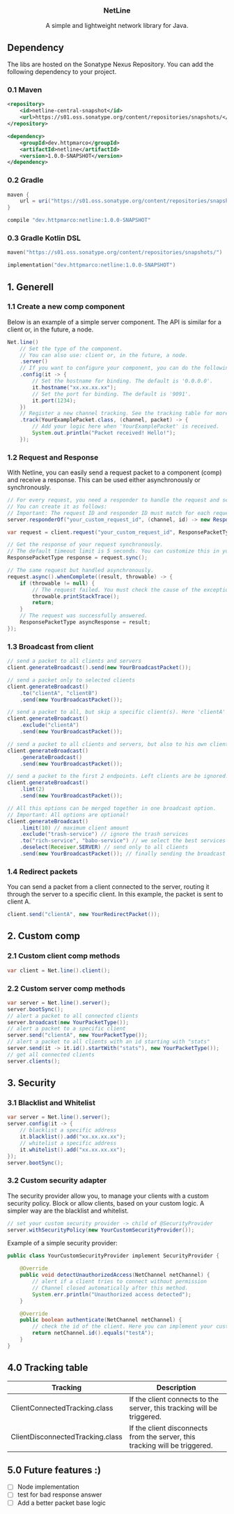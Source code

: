 <p align="center">
     <h3 align="center">NetLine</h3>
     <p align="center">A simple and lightweight network library for Java.</p>
</p>

## Dependency
The libs are hosted on the Sonatype Nexus Repository. You can add the following dependency to your project.

### 0.1 Maven
```xml
<repository>
    <id>netline-central-snapshot</id>
    <url>https://s01.oss.sonatype.org/content/repositories/snapshots/</url>
</repository>

<dependency>
    <groupId>dev.httpmarco</groupId>
    <artifactId>netline</artifactId>
    <version>1.0.0-SNAPSHOT</version>
</dependency>
```

### 0.2 Gradle
```groovy
maven {
    url = uri("https://s01.oss.sonatype.org/content/repositories/snapshots/")
}

compile "dev.httpmarco:netline:1.0.0-SNAPSHOT"
```

### 0.3 Gradle Kotlin DSL
```kotlin
maven("https://s01.oss.sonatype.org/content/repositories/snapshots/")

implementation("dev.httpmarco:netline:1.0.0-SNAPSHOT")
```

## 1. Generell

### 1.1 Create a new comp component
Below is an example of a simple server component. The API is similar for a client or, in the future, a node.
```java
Net.line()
    // Set the type of the component.
    // You can also use: client or, in the future, a node.
    .server()
    // If you want to configure your component, you can do the following:
    .config(it -> {
        // Set the hostname for binding. The default is '0.0.0.0'.
        it.hostname("xx.xx.xx.xx");
        // Set the port for binding. The default is '9091'.
        it.port(1234);
    })
    // Register a new channel tracking. See the tracking table for more details.
    .track(YourExamplePacket.class, (channel, packet) -> {
        // Add your logic here when 'YourExamplePacket' is received.
        System.out.println("Packet received! Hello!");
    });
```

### 1.2 Request and Response
With Netline, you can easily send a request packet to a component (comp) and receive a response. This can be used either asynchronously or synchronously.
```java
// For every request, you need a responder to handle the request and send back a response. 
// You can create it as follows:
// Important: The request ID and responder ID must match for each request-response pair!
server.responderOf("your_custom_request_id", (channel, id) -> new ResponsePacketType());

var request = client.request("your_custom_request_id", ResponsePacketType.class);

// Get the response of your request synchronously.
// The default timeout limit is 5 seconds. You can customize this in your component configuration.
ResponsePacketType response = request.sync();

// The same request but handled asynchronously.
request.async().whenComplete((result, throwable) -> {
    if (throwable != null) {
        // The request failed. You must check the cause of the exception!
        throwable.printStackTrace();
        return;
    }
    // The request was successfully answered.
    ResponsePacketType asyncResponse = result;
});
```
### 1.3 Broadcast from client
```java
// send a packet to all clients and servers
client.generateBroadcast().send(new YourBroadcastPacket());

// send a packet only to selected clients
client.generateBroadcast()
    .to("clientA", "clientB")
    .send(new YourBroadcastPacket());

// send a packet to all, but skip a specific client(s). Here 'clientA'
client.generateBroadcast()
    .exclude("clientA")
    .send(new YourBroadcastPacket());

// send a packet to all clients and servers, but also to his own client
client.generateBroadcast()
    .generateBroadcast()
    .send(new YourBroadcastPacket());

// send a packet to the first 2 endpoints. Left clients are be ignored!
client.generateBroadcast()
    .limt(2)
    .send(new YourBroadcastPacket());

// All this options can be merged together in one broadcast option.
// Important: All options are optional! 
client.generateBroadcast()
    .limit(10) // maximum client amount 
    .exclude("trash-service") // ignore the trash services
    .to("rich-service", "babo-service") // we select the best services
    .deselect(Receiver.SERVER) // send only to all clients
    .send(new YourBroadcastPacket()); // finally sending the broadcast
```

### 1.4 Redirect packets
You can send a packet from a client connected to the server, routing it through the server to a specific client. In this example, the packet is sent to client A.
```java
client.send("clientA", new YourRedirectPacket());
```

## 2. Custom comp 

### 2.1 Custom client comp methods
```java
var client = Net.line().client();

```

### 2.2 Custom server comp methods
```java
var server = Net.line().server();
server.bootSync();
// alert a packet to all connected clients
server.broadcast(new YourPacketType());
// alert a packet to a specific client
server.send("clientA", new YourPacketType());
// alert a packet to all clients with an id starting with "stats"
server.send(it -> it.id().startWith("stats"), new YourPacketType());
// get all connected clients
server.clients();
```

## 3. Security

### 3.1 Blacklist and Whitelist
```java
var server = Net.line().server();
server.config(it -> {
    // blacklist a specific address
    it.blacklist().add("xx.xx.xx.xx");
    // whitelist a specific address 
    it.whitelist().add("xx.xx.xx.xx");
});
server.bootSync();
```

### 3.2 Custom security adapter
The security provider allow you, to manage your clients with a custom security policy. Block or allow clients, based on your custom logic. A simpler way are the blacklist and whitelist. 
```java
// set your custom security provider -> child of @SecurityProvider
server.withSecurityPolicy(new YourCustomSecurityProvider());
```
Example of a simple security provider:
```java
public class YourCustomSecurityProvider implement SecurityProvider {

    @Override
    public void detectUnauthorizedAccess(NetChannel netChannel) {
        // alert if a client tries to connect without permission
        // Channel closed automatically after this method.
        System.err.println("Unauthorized access detected");
    }

    @Override
    public boolean authenticate(NetChannel netChannel) {
        // check the id of the client. Here you can implement your custom logic.
        return netChannel.id().equals("testA");
    }
}
```

## 4.0 Tracking table

| Tracking                         | Description                                                                 |
|----------------------------------|-----------------------------------------------------------------------------|
| ClientConnectedTracking.class    | If the client connects to the server, this tracking will be triggered.      |
| ClientDisconnectedTracking.class | If the client disconnects from the server, this tracking will be triggered. |


## 5.0 Future features :)
- [ ] Node implementation
- [ ] test for bad response answer
- [ ] Add a better packet base logic